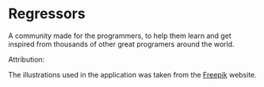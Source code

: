 # Regressors

A community made for the programmers, to help them learn and get inspired from thousands of other great programers around the world.

Attribution:

The illustrations used in the application was taken from the [Freepik](https://www.freepik.com) website.
